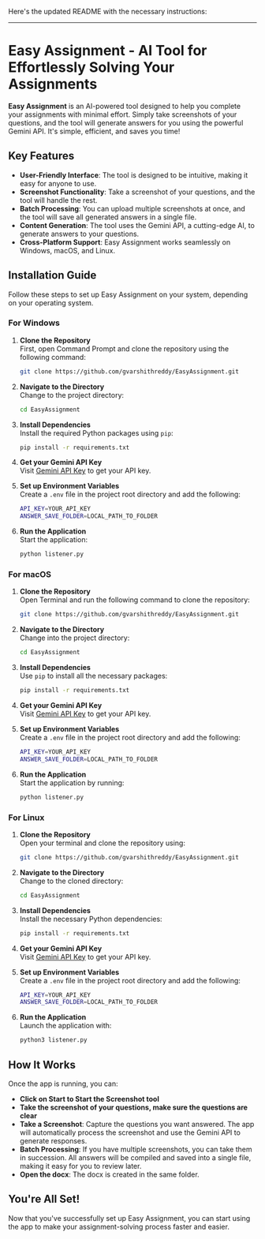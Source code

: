 ﻿Here's the updated README with the necessary instructions:

---

# Easy Assignment - AI Tool for Effortlessly Solving Your Assignments

**Easy Assignment** is an AI-powered tool designed to help you complete your assignments with minimal effort. Simply take screenshots of your questions, and the tool will generate answers for you using the powerful Gemini API. It's simple, efficient, and saves you time!

## Key Features

- **User-Friendly Interface**: The tool is designed to be intuitive, making it easy for anyone to use.
- **Screenshot Functionality**: Take a screenshot of your questions, and the tool will handle the rest.
- **Batch Processing**: You can upload multiple screenshots at once, and the tool will save all generated answers in a single file.
- **Content Generation**: The tool uses the Gemini API, a cutting-edge AI, to generate answers to your questions.
- **Cross-Platform Support**: Easy Assignment works seamlessly on Windows, macOS, and Linux.

## Installation Guide

Follow these steps to set up Easy Assignment on your system, depending on your operating system.

### For Windows

1. **Clone the Repository**  
   First, open Command Prompt and clone the repository using the following command:

   ```bash
   git clone https://github.com/gvarshithreddy/EasyAssignment.git
   ```

2. **Navigate to the Directory**  
   Change to the project directory:

   ```bash
   cd EasyAssignment
   ```

3. **Install Dependencies**  
   Install the required Python packages using `pip`:

   ```bash
   pip install -r requirements.txt
   ```

4. **Get your Gemini API Key**  
   Visit [Gemini API Key](https://aistudio.google.com/app/apikey?_gl=1*18mmhy7*_ga*NzQzMzQ4MjYzLjE3MjYyOTM5NjM.*_ga_P1DBVKWT6V*MTcyNjQ3MzMxOS43LjAuMTcyNjQ3MzMxOS42MC4wLjEwMzYwNDY4NTU) to get your API key.

5. **Set up Environment Variables**  
   Create a `.env` file in the project root directory and add the following:

   ```bash
   API_KEY=YOUR_API_KEY
   ANSWER_SAVE_FOLDER=LOCAL_PATH_TO_FOLDER
   ```

6. **Run the Application**  
   Start the application:
   ```bash
   python listener.py
   ```

### For macOS

1. **Clone the Repository**  
   Open Terminal and run the following command to clone the repository:

   ```bash
   git clone https://github.com/gvarshithreddy/EasyAssignment.git
   ```

2. **Navigate to the Directory**  
   Change into the project directory:

   ```bash
   cd EasyAssignment
   ```

3. **Install Dependencies**  
   Use `pip` to install all the necessary packages:

   ```bash
   pip install -r requirements.txt
   ```

4. **Get your Gemini API Key**  
   Visit [Gemini API Key](https://aistudio.google.com/app/apikey?_gl=1*18mmhy7*_ga*NzQzMzQ4MjYzLjE3MjYyOTM5NjM.*_ga_P1DBVKWT6V*MTcyNjQ3MzMxOS43LjAuMTcyNjQ3MzMxOS42MC4wLjEwMzYwNDY4NTU) to get your API key.

5. **Set up Environment Variables**  
   Create a `.env` file in the project root directory and add the following:

   ```bash
   API_KEY=YOUR_API_KEY
   ANSWER_SAVE_FOLDER=LOCAL_PATH_TO_FOLDER
   ```

6. **Run the Application**  
   Start the application by running:
   ```bash
   python listener.py
   ```

### For Linux

1. **Clone the Repository**  
   Open your terminal and clone the repository using:

   ```bash
   git clone https://github.com/gvarshithreddy/EasyAssignment.git
   ```

2. **Navigate to the Directory**  
   Change to the cloned directory:

   ```bash
   cd EasyAssignment
   ```

3. **Install Dependencies**  
   Install the necessary Python dependencies:

   ```bash
   pip install -r requirements.txt
   ```

4. **Get your Gemini API Key**  
   Visit [Gemini API Key](https://aistudio.google.com/app/apikey?_gl=1*18mmhy7*_ga*NzQzMzQ4MjYzLjE3MjYyOTM5NjM.*_ga_P1DBVKWT6V*MTcyNjQ3MzMxOS43LjAuMTcyNjQ3MzMxOS42MC4wLjEwMzYwNDY4NTU) to get your API key.

5. **Set up Environment Variables**  
   Create a `.env` file in the project root directory and add the following:

   ```bash
   API_KEY=YOUR_API_KEY
   ANSWER_SAVE_FOLDER=LOCAL_PATH_TO_FOLDER
   ```

6. **Run the Application**  
   Launch the application with:
   ```bash
   python3 listener.py
   ```

## How It Works

Once the app is running, you can:

- **Click on Start to Start the Screenshot tool**
- **Take the screenshot of your questions, make sure the questions are clear**
- **Take a Screenshot**: Capture the questions you want answered. The app will automatically process the screenshot and use the Gemini API to generate responses.
- **Batch Processing**: If you have multiple screenshots, you can take them in succession. All answers will be compiled and saved into a single file, making it easy for you to review later.
- **Open the docx**: The docx is created in the same folder.

## You're All Set!

Now that you've successfully set up Easy Assignment, you can start using the app to make your assignment-solving process faster and easier.

